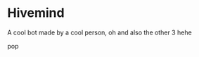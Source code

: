 # Hivemind
A cool bot made by a cool person, oh and also the other 3 hehe

































pop
